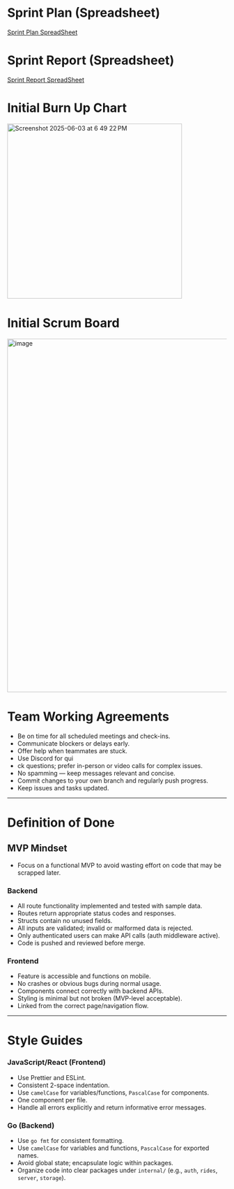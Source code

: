 # Sprint Plan (Spreadsheet)
[Sprint Plan SpreadSheet
](https://docs.google.com/spreadsheets/d/1tmSRyWA6JefFeFS_9EEcLunIjvr7DFBf1u24YFj8k5M/edit?gid=1311804720#gid=1311804720)

# Sprint Report (Spreadsheet)
[Sprint Report SpreadSheet](https://docs.google.com/spreadsheets/d/1tmSRyWA6JefFeFS_9EEcLunIjvr7DFBf1u24YFj8k5M/edit?gid=1149744209#gid=1149744209)

# Initial Burn Up Chart
<img width="401" alt="Screenshot 2025-06-03 at 6 49 22 PM" src="https://github.com/user-attachments/assets/4067c246-46d1-46cb-ae81-b5287564da2c" />


# Initial Scrum Board
<img width="810" alt="image" src="https://github.com/user-attachments/assets/d6ed01f7-f108-42e2-9e5c-ed0ec260fb8c" />

# Team Working Agreements

- Be on time for all scheduled meetings and check-ins.  
- Communicate blockers or delays early.  
- Offer help when teammates are stuck.  
- Use Discord for qui
- ck questions; prefer in-person or video calls for complex issues.  
- No spamming — keep messages relevant and concise.  
- Commit changes to your own branch and regularly push progress.
- Keep issues and tasks updated.  

---

# Definition of Done

## MVP Mindset
- Focus on a functional MVP to avoid wasting effort on code that may be scrapped later.

### Backend
- All route functionality implemented and tested with sample data.  
- Routes return appropriate status codes and responses.  
- Structs contain no unused fields.  
- All inputs are validated; invalid or malformed data is rejected.  
- Only authenticated users can make API calls (auth middleware active).  
- Code is pushed and reviewed before merge.  

### Frontend
- Feature is accessible and functions on mobile.  
- No crashes or obvious bugs during normal usage.  
- Components connect correctly with backend APIs.  
- Styling is minimal but not broken (MVP-level acceptable).  
- Linked from the correct page/navigation flow.  

---

# Style Guides

### JavaScript/React (Frontend)
- Use Prettier and ESLint.
- Consistent 2-space indentation.
- Use `camelCase` for variables/functions, `PascalCase` for components.
- One component per file.
- Handle all errors explicitly and return informative error messages.


### Go (Backend)
- Use `go fmt` for consistent formatting.
- Use `camelCase` for variables and functions, `PascalCase` for exported names.
- Avoid global state; encapsulate logic within packages.
- Organize code into clear packages under `internal/` (e.g., `auth`, `rides`, `server`, `storage`).
